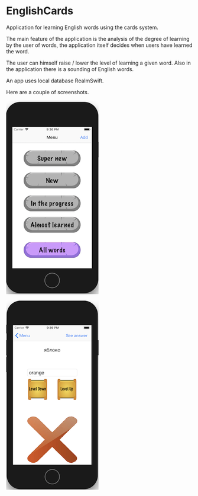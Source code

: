 # EnglishCards

Application for learning English words using the cards system.

The main feature of the application is the analysis of the degree of learning by the user of words, the application itself decides when users have learned the word.

The user can himself raise / lower the level of learning a given word. Also in the application there is a sounding of English words.

An app uses local database RealmSwift.

Here are a couple of screenshots.

![Screen1](https://github.com/B1boid/EnglishCards/raw/master/screen1.png)

![Screen2](https://github.com/B1boid/EnglishCards/raw/master/screen2.png)
